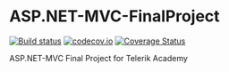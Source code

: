 # ASP.NET-MVC-FinalProject

[![Build status](https://ci.appveyor.com/api/projects/status/3pebesusknx35m7n/branch/master?svg=true)](https://ci.appveyor.com/project/mpenchev86/asp-net-mvc-finalproject/branch/master)
[![codecov.io](https://codecov.io/github/mpenchev86/ASP.NET-MVC-FinalProject/coverage.svg?branch=master)](https://codecov.io/github/mpenchev86/ASP.NET-MVC-FinalProject?branch=master)
[![Coverage Status](https://coveralls.io/repos/github/mpenchev86/ASP.NET-MVC-FinalProject/badge.svg?branch=master)](https://coveralls.io/github/mpenchev86/ASP.NET-MVC-FinalProject?branch=master)

ASP.NET-MVC Final Project for Telerik Academy

